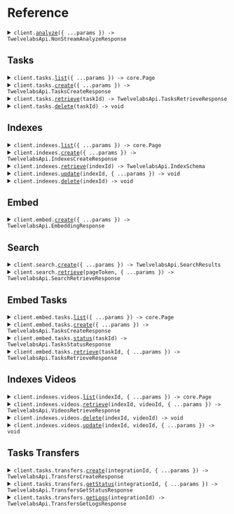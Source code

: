 # Reference

<details><summary><code>client.<a href="/src/Client.ts">analyze</a>({ ...params }) -> TwelvelabsApi.NonStreamAnalyzeResponse</code></summary>
<dl>
<dd>

#### 📝 Description

<dl>
<dd>

<dl>
<dd>

This endpoint analyzes your videos and creates fully customizable text based on your prompts, including but not limited to tables of content, action items, memos, and detailed analyses.

<Note title="Notes">
- This endpoint is rate-limited. For details, see the [Rate limits](/v1.3/docs/get-started/rate-limits) page.
- This endpoint supports streaming responses. For details on integrating this feature into your application, refer to the [Open-ended analysis](/v1.3/docs/guides/analyze-videos/open-ended-analysis#streaming-responses) guide.
</Note>
</dd>
</dl>
</dd>
</dl>

#### 🔌 Usage

<dl>
<dd>

<dl>
<dd>

```typescript
await client.analyze({
    videoId: "6298d673f1090f1100476d4c",
    prompt: "I want to generate a description for my video with the following format - Title of the video, followed by a summary in 2-3 sentences, highlighting the main topic, key events, and concluding remarks.",
    temperature: 0.2,
    responseFormat: {
        type: "json_schema",
        jsonSchema: {
            type: "object",
            properties: {
                title: {
                    type: "string",
                },
                summary: {
                    type: "string",
                },
                keywords: {
                    type: "array",
                    items: {
                        type: "string",
                    },
                },
            },
        },
    },
    maxTokens: 2000,
});
```

</dd>
</dl>
</dd>
</dl>

#### ⚙️ Parameters

<dl>
<dd>

<dl>
<dd>

**request:** `TwelvelabsApi.AnalyzeRequest`

</dd>
</dl>

<dl>
<dd>

**requestOptions:** `TwelvelabsApiClient.RequestOptions`

</dd>
</dl>
</dd>
</dl>

</dd>
</dl>
</details>

##

## Tasks

<details><summary><code>client.tasks.<a href="/src/api/resources/tasks/client/Client.ts">list</a>({ ...params }) -> core.Page<TwelvelabsApi.VideoIndexingTask></code></summary>
<dl>
<dd>

#### 📝 Description

<dl>
<dd>

<dl>
<dd>

This method returns a list of the video indexing tasks in your account. The API returns your video indexing tasks sorted by creation date, with the newest at the top of the list.

</dd>
</dl>
</dd>
</dl>

#### 🔌 Usage

<dl>
<dd>

<dl>
<dd>

```typescript
const response = await client.tasks.list({
    page: 1,
    pageLimit: 10,
    sortBy: "created_at",
    sortOption: "desc",
    indexId: "630aff993fcee0532cb809d0",
    filename: "01.mp4",
    duration: 531.998133,
    width: 640,
    height: 360,
    createdAt: "2024-03-01T00:00:00Z",
    updatedAt: "2024-03-01T00:00:00Z",
});
for await (const item of response) {
    console.log(item);
}

// Or you can manually iterate page-by-page
const page = await client.tasks.list({
    page: 1,
    pageLimit: 10,
    sortBy: "created_at",
    sortOption: "desc",
    indexId: "630aff993fcee0532cb809d0",
    filename: "01.mp4",
    duration: 531.998133,
    width: 640,
    height: 360,
    createdAt: "2024-03-01T00:00:00Z",
    updatedAt: "2024-03-01T00:00:00Z",
});
while (page.hasNextPage()) {
    page = page.getNextPage();
}
```

</dd>
</dl>
</dd>
</dl>

#### ⚙️ Parameters

<dl>
<dd>

<dl>
<dd>

**request:** `TwelvelabsApi.TasksListRequest`

</dd>
</dl>

<dl>
<dd>

**requestOptions:** `Tasks.RequestOptions`

</dd>
</dl>
</dd>
</dl>

</dd>
</dl>
</details>

<details><summary><code>client.tasks.<a href="/src/api/resources/tasks/client/Client.ts">create</a>({ ...params }) -> TwelvelabsApi.TasksCreateResponse</code></summary>
<dl>
<dd>

#### 📝 Description

<dl>
<dd>

<dl>
<dd>

This method creates a video indexing task that uploads and indexes a video.

Upload options:

- **Local file**: Use the `video_file` parameter.
- **Publicly accessible URL**: Use the `video_url` parameter.

<Accordion title="Video requirements">
  The videos you wish to upload must meet the following requirements:
  - **Video resolution**: Must be at least 360x360 and must not exceed 3840x2160.
  - **Aspect ratio**: Must be one of 1:1, 4:3, 4:5, 5:4, 16:9, 9:16, or 17:9.
  - **Video and audio formats**: Your video files must be encoded in the video and audio formats listed on the [FFmpeg Formats Documentation](https://ffmpeg.org/ffmpeg-formats.html) page. For videos in other formats, contact us at support@twelvelabs.io.
  - **Duration**: For Marengo, it must be between 4 seconds and 2 hours (7,200s). For Pegasus, it must be between 4 seconds and 60 minutes (3600s). In a future release, the maximum duration for Pegasus will be 2 hours (7,200 seconds).
  - **File size**: Must not exceed 2 GB.
    If you require different options, contact us at support@twelvelabs.io.

If both Marengo and Pegasus are enabled for your index, the most restrictive prerequisites will apply.
</Accordion>

<Note title="Notes">
- The platform supports video URLs that can play without additional user interaction or custom video players. Ensure your URL points to the raw video file, not a web page containing the video. Links to third-party hosting sites, cloud storage services, or videos requiring extra steps to play are not supported.
- This endpoint is rate-limited. For details, see the [Rate limits](/v1.3/docs/get-started/rate-limits) page.
</Note>
</dd>
</dl>
</dd>
</dl>

#### 🔌 Usage

<dl>
<dd>

<dl>
<dd>

```typescript
await client.tasks.create({
    indexId: "index_id",
});
```

</dd>
</dl>
</dd>
</dl>

#### ⚙️ Parameters

<dl>
<dd>

<dl>
<dd>

**request:** `TwelvelabsApi.TasksCreateRequest`

</dd>
</dl>

<dl>
<dd>

**requestOptions:** `Tasks.RequestOptions`

</dd>
</dl>
</dd>
</dl>

</dd>
</dl>
</details>

<details><summary><code>client.tasks.<a href="/src/api/resources/tasks/client/Client.ts">retrieve</a>(taskId) -> TwelvelabsApi.TasksRetrieveResponse</code></summary>
<dl>
<dd>

#### 📝 Description

<dl>
<dd>

<dl>
<dd>

This method retrieves a video indexing task.

</dd>
</dl>
</dd>
</dl>

#### 🔌 Usage

<dl>
<dd>

<dl>
<dd>

```typescript
await client.tasks.retrieve("6298d673f1090f1100476d4c");
```

</dd>
</dl>
</dd>
</dl>

#### ⚙️ Parameters

<dl>
<dd>

<dl>
<dd>

**taskId:** `string` — The unique identifier of the video indexing task to retrieve.

</dd>
</dl>

<dl>
<dd>

**requestOptions:** `Tasks.RequestOptions`

</dd>
</dl>
</dd>
</dl>

</dd>
</dl>
</details>

<details><summary><code>client.tasks.<a href="/src/api/resources/tasks/client/Client.ts">delete</a>(taskId) -> void</code></summary>
<dl>
<dd>

#### 📝 Description

<dl>
<dd>

<dl>
<dd>

This action cannot be undone.
Note the following about deleting a video indexing task:

- You can only delete video indexing tasks for which the status is `ready` or `failed`.
- If the status of your video indexing task is `ready`, you must first delete the video vector associated with your video indexing task by calling the [`DELETE`](/v1.3/api-reference/videos/delete) method of the `/indexes/videos` endpoint.
  </dd>
  </dl>
  </dd>
  </dl>

#### 🔌 Usage

<dl>
<dd>

<dl>
<dd>

```typescript
await client.tasks.delete("6298d673f1090f1100476d4c");
```

</dd>
</dl>
</dd>
</dl>

#### ⚙️ Parameters

<dl>
<dd>

<dl>
<dd>

**taskId:** `string` — The unique identifier of the video indexing task you want to delete.

</dd>
</dl>

<dl>
<dd>

**requestOptions:** `Tasks.RequestOptions`

</dd>
</dl>
</dd>
</dl>

</dd>
</dl>
</details>

## Indexes

<details><summary><code>client.indexes.<a href="/src/api/resources/indexes/client/Client.ts">list</a>({ ...params }) -> core.Page<TwelvelabsApi.IndexSchema></code></summary>
<dl>
<dd>

#### 📝 Description

<dl>
<dd>

<dl>
<dd>

This method returns a list of the indexes in your account. The API returns indexes sorted by creation date, with the oldest indexes at the top of the list.

</dd>
</dl>
</dd>
</dl>

#### 🔌 Usage

<dl>
<dd>

<dl>
<dd>

```typescript
const response = await client.indexes.list({
    page: 1,
    pageLimit: 10,
    sortBy: "created_at",
    sortOption: "desc",
    indexName: "myIndex",
    modelOptions: "visual,audio",
    modelFamily: "marengo",
    createdAt: "2024-08-16T16:53:59Z",
    updatedAt: "2024-08-16T16:55:59Z",
});
for await (const item of response) {
    console.log(item);
}

// Or you can manually iterate page-by-page
const page = await client.indexes.list({
    page: 1,
    pageLimit: 10,
    sortBy: "created_at",
    sortOption: "desc",
    indexName: "myIndex",
    modelOptions: "visual,audio",
    modelFamily: "marengo",
    createdAt: "2024-08-16T16:53:59Z",
    updatedAt: "2024-08-16T16:55:59Z",
});
while (page.hasNextPage()) {
    page = page.getNextPage();
}
```

</dd>
</dl>
</dd>
</dl>

#### ⚙️ Parameters

<dl>
<dd>

<dl>
<dd>

**request:** `TwelvelabsApi.IndexesListRequest`

</dd>
</dl>

<dl>
<dd>

**requestOptions:** `Indexes.RequestOptions`

</dd>
</dl>
</dd>
</dl>

</dd>
</dl>
</details>

<details><summary><code>client.indexes.<a href="/src/api/resources/indexes/client/Client.ts">create</a>({ ...params }) -> TwelvelabsApi.IndexesCreateResponse</code></summary>
<dl>
<dd>

#### 📝 Description

<dl>
<dd>

<dl>
<dd>

This method creates an index.

</dd>
</dl>
</dd>
</dl>

#### 🔌 Usage

<dl>
<dd>

<dl>
<dd>

```typescript
await client.indexes.create({
    indexName: "myIndex",
    models: [
        {
            modelName: "marengo2.7",
            modelOptions: ["visual", "audio"],
        },
        {
            modelName: "pegasus1.2",
            modelOptions: ["visual", "audio"],
        },
    ],
    addons: ["thumbnail"],
});
```

</dd>
</dl>
</dd>
</dl>

#### ⚙️ Parameters

<dl>
<dd>

<dl>
<dd>

**request:** `TwelvelabsApi.IndexesCreateRequest`

</dd>
</dl>

<dl>
<dd>

**requestOptions:** `Indexes.RequestOptions`

</dd>
</dl>
</dd>
</dl>

</dd>
</dl>
</details>

<details><summary><code>client.indexes.<a href="/src/api/resources/indexes/client/Client.ts">retrieve</a>(indexId) -> TwelvelabsApi.IndexSchema</code></summary>
<dl>
<dd>

#### 📝 Description

<dl>
<dd>

<dl>
<dd>

This method retrieves details about the specified index.

</dd>
</dl>
</dd>
</dl>

#### 🔌 Usage

<dl>
<dd>

<dl>
<dd>

```typescript
await client.indexes.retrieve("6298d673f1090f1100476d4c");
```

</dd>
</dl>
</dd>
</dl>

#### ⚙️ Parameters

<dl>
<dd>

<dl>
<dd>

**indexId:** `string` — Unique identifier of the index to retrieve.

</dd>
</dl>

<dl>
<dd>

**requestOptions:** `Indexes.RequestOptions`

</dd>
</dl>
</dd>
</dl>

</dd>
</dl>
</details>

<details><summary><code>client.indexes.<a href="/src/api/resources/indexes/client/Client.ts">update</a>(indexId, { ...params }) -> void</code></summary>
<dl>
<dd>

#### 📝 Description

<dl>
<dd>

<dl>
<dd>

This method updates the name of the specified index.

</dd>
</dl>
</dd>
</dl>

#### 🔌 Usage

<dl>
<dd>

<dl>
<dd>

```typescript
await client.indexes.update("6298d673f1090f1100476d4c", {
    indexName: "myIndex",
});
```

</dd>
</dl>
</dd>
</dl>

#### ⚙️ Parameters

<dl>
<dd>

<dl>
<dd>

**indexId:** `string` — Unique identifier of the index to update.

</dd>
</dl>

<dl>
<dd>

**request:** `TwelvelabsApi.IndexesUpdateRequest`

</dd>
</dl>

<dl>
<dd>

**requestOptions:** `Indexes.RequestOptions`

</dd>
</dl>
</dd>
</dl>

</dd>
</dl>
</details>

<details><summary><code>client.indexes.<a href="/src/api/resources/indexes/client/Client.ts">delete</a>(indexId) -> void</code></summary>
<dl>
<dd>

#### 📝 Description

<dl>
<dd>

<dl>
<dd>

This method deletes the specified index and all the videos within it. This action cannot be undone.

</dd>
</dl>
</dd>
</dl>

#### 🔌 Usage

<dl>
<dd>

<dl>
<dd>

```typescript
await client.indexes.delete("6298d673f1090f1100476d4c");
```

</dd>
</dl>
</dd>
</dl>

#### ⚙️ Parameters

<dl>
<dd>

<dl>
<dd>

**indexId:** `string` — Unique identifier of the index to delete.

</dd>
</dl>

<dl>
<dd>

**requestOptions:** `Indexes.RequestOptions`

</dd>
</dl>
</dd>
</dl>

</dd>
</dl>
</details>

## Embed

<details><summary><code>client.embed.<a href="/src/api/resources/embed/client/Client.ts">create</a>({ ...params }) -> TwelvelabsApi.EmbeddingResponse</code></summary>
<dl>
<dd>

#### 📝 Description

<dl>
<dd>

<dl>
<dd>

This method creates embeddings for text, image, and audio content.

Before you create an embedding, ensure that your image or audio files meet the following prerequisites:

- [Image embeddings](/v1.3/docs/guides/create-embeddings/image#prerequisites)
- [Audio embeddings](/v1.3/docs/guides/create-embeddings/audio#prerequisites)

Parameters for embeddings:

- **Common parameters**:
    - `model_name`: The video understanding model you want to use. Example: "Marengo-retrieval-2.7".
- **Text embeddings**:
    - `text`: Text for which to create an embedding.
- **Image embeddings**:
  Provide one of the following:
    - `image_url`: Publicly accessible URL of your image file.
    - `image_file`: Local image file.
- **Audio embeddings**:
  Provide one of the following:
    - `audio_url`: Publicly accessible URL of your audio file.
    - `audio_file`: Local audio file.

<Note title="Notes">
- The Marengo video understanding model generates embeddings for all modalities in the same latent space. This shared space enables any-to-any searches across different types of content.
- You can create multiple types of embeddings in a single API call.
- Audio embeddings combine generic sound and human speech in a single embedding. For videos with transcriptions, you can retrieve transcriptions and then [create text embeddings](/v1.3/api-reference/text-image-audio-embeddings/create-text-image-audio-embeddings) from these transcriptions.
</Note>
</dd>
</dl>
</dd>
</dl>

#### 🔌 Usage

<dl>
<dd>

<dl>
<dd>

```typescript
await client.embed.create({
    modelName: "model_name",
});
```

</dd>
</dl>
</dd>
</dl>

#### ⚙️ Parameters

<dl>
<dd>

<dl>
<dd>

**request:** `TwelvelabsApi.EmbedCreateRequest`

</dd>
</dl>

<dl>
<dd>

**requestOptions:** `Embed.RequestOptions`

</dd>
</dl>
</dd>
</dl>

</dd>
</dl>
</details>

## Search

<details><summary><code>client.search.<a href="/src/api/resources/search/client/Client.ts">create</a>({ ...params }) -> TwelvelabsApi.SearchResults</code></summary>
<dl>
<dd>

#### 📝 Description

<dl>
<dd>

<dl>
<dd>

Use this endpoint to search for relevant matches in an index using text or various media queries.

**Text queries**:

- Use the `query_text` parameter to specify your query.

**Media queries**:

- Set the `query_media_type` parameter to the corresponding media type (example: `image`).
- Specify either one of the following parameters:
    - `query_media_url`: Publicly accessible URL of your media file.
    - `query_media_file`: Local media file.
      If both `query_media_url` and `query_media_file` are specified in the same request, `query_media_url` takes precedence.
      <Accordion title="Image requirements">
      Your images must meet the following requirements:
    - **Format**: JPEG and PNG.
    - **Dimension**: Must be at least 64 x 64 pixels.
    - **Size**: Must not exceed 5MB.
      </Accordion>

<Note title="Note">
This endpoint is rate-limited. For details, see the [Rate limits](/v1.3/docs/get-started/rate-limits) page.
</Note>
</dd>
</dl>
</dd>
</dl>

#### 🔌 Usage

<dl>
<dd>

<dl>
<dd>

```typescript
await client.search.create({
    indexId: "index_id",
    searchOptions: ["visual"],
});
```

</dd>
</dl>
</dd>
</dl>

#### ⚙️ Parameters

<dl>
<dd>

<dl>
<dd>

**request:** `TwelvelabsApi.SearchCreateRequest`

</dd>
</dl>

<dl>
<dd>

**requestOptions:** `Search.RequestOptions`

</dd>
</dl>
</dd>
</dl>

</dd>
</dl>
</details>

<details><summary><code>client.search.<a href="/src/api/resources/search/client/Client.ts">retrieve</a>(pageToken, { ...params }) -> TwelvelabsApi.SearchRetrieveResponse</code></summary>
<dl>
<dd>

#### 📝 Description

<dl>
<dd>

<dl>
<dd>

Use this endpoint to retrieve a specific page of search results.

<Note title="Note">
When you use pagination, you will not be charged for retrieving subsequent pages of results.
</Note>
</dd>
</dl>
</dd>
</dl>

#### 🔌 Usage

<dl>
<dd>

<dl>
<dd>

```typescript
await client.search.retrieve("1234567890", {
    includeUserMetadata: true,
});
```

</dd>
</dl>
</dd>
</dl>

#### ⚙️ Parameters

<dl>
<dd>

<dl>
<dd>

**pageToken:** `string` — A token that identifies the page to retrieve.

</dd>
</dl>

<dl>
<dd>

**request:** `TwelvelabsApi.SearchRetrieveRequest`

</dd>
</dl>

<dl>
<dd>

**requestOptions:** `Search.RequestOptions`

</dd>
</dl>
</dd>
</dl>

</dd>
</dl>
</details>

## Embed Tasks

<details><summary><code>client.embed.tasks.<a href="/src/api/resources/embed/resources/tasks/client/Client.ts">list</a>({ ...params }) -> core.Page<TwelvelabsApi.VideoEmbeddingTask></code></summary>
<dl>
<dd>

#### 📝 Description

<dl>
<dd>

<dl>
<dd>

This method returns a list of the video embedding tasks in your account. The platform returns your video embedding tasks sorted by creation date, with the newest at the top of the list.

<Note title="Notes">
- Video embeddings are stored for seven days
- When you invoke this method without specifying the `started_at` and `ended_at` parameters, the platform returns all the video embedding tasks created within the last seven days.
</Note>
</dd>
</dl>
</dd>
</dl>

#### 🔌 Usage

<dl>
<dd>

<dl>
<dd>

```typescript
const response = await client.embed.tasks.list({
    startedAt: "2024-03-01T00:00:00Z",
    endedAt: "2024-03-01T00:00:00Z",
    status: "processing",
    page: 1,
    pageLimit: 10,
});
for await (const item of response) {
    console.log(item);
}

// Or you can manually iterate page-by-page
const page = await client.embed.tasks.list({
    startedAt: "2024-03-01T00:00:00Z",
    endedAt: "2024-03-01T00:00:00Z",
    status: "processing",
    page: 1,
    pageLimit: 10,
});
while (page.hasNextPage()) {
    page = page.getNextPage();
}
```

</dd>
</dl>
</dd>
</dl>

#### ⚙️ Parameters

<dl>
<dd>

<dl>
<dd>

**request:** `TwelvelabsApi.embed.TasksListRequest`

</dd>
</dl>

<dl>
<dd>

**requestOptions:** `Tasks.RequestOptions`

</dd>
</dl>
</dd>
</dl>

</dd>
</dl>
</details>

<details><summary><code>client.embed.tasks.<a href="/src/api/resources/embed/resources/tasks/client/Client.ts">create</a>({ ...params }) -> TwelvelabsApi.TasksCreateResponse</code></summary>
<dl>
<dd>

#### 📝 Description

<dl>
<dd>

<dl>
<dd>

This method creates a new video embedding task that uploads a video to the platform and creates one or multiple video embeddings.

Upload options:

- **Local file**: Use the `video_file` parameter
- **Publicly accessible URL**: Use the `video_url` parameter.

Specify at least one option. If both are provided, `video_url` takes precedence.

<Accordion title="Video requirements">
  The videos you wish to upload must meet the following requirements:
  - **Video resolution**: Must be at least 360x360 and must not exceed 3840x2160.
  - **Aspect ratio**: Must be one of 1:1, 4:3, 4:5, 5:4, 16:9, 9:16, or 17:9.
  - **Video and audio formats**: Your video files must be encoded in the video and audio formats listed on the [FFmpeg Formats Documentation](https://ffmpeg.org/ffmpeg-formats.html) page. For videos in other formats, contact us at support@twelvelabs.io.
  - **Duration**: Must be between 4 seconds and 2 hours (7,200s).
  - **File size**: Must not exceed 2 GB.
    If you require different options, contact us at support@twelvelabs.io.
</Accordion>

<Note title="Notes">
- The Marengo video understanding model generates embeddings for all modalities in the same latent space. This shared space enables any-to-any searches across different types of content.
- Video embeddings are stored for seven days.
- The platform supports uploading video files that can play without additional user interaction or custom video players. Ensure your URL points to the raw video file, not a web page containing the video. Links to third-party hosting sites, cloud storage services, or videos requiring extra steps to play are not supported.
</Note>
</dd>
</dl>
</dd>
</dl>

#### 🔌 Usage

<dl>
<dd>

<dl>
<dd>

```typescript
await client.embed.tasks.create({
    modelName: "model_name",
});
```

</dd>
</dl>
</dd>
</dl>

#### ⚙️ Parameters

<dl>
<dd>

<dl>
<dd>

**request:** `TwelvelabsApi.embed.TasksCreateRequest`

</dd>
</dl>

<dl>
<dd>

**requestOptions:** `Tasks.RequestOptions`

</dd>
</dl>
</dd>
</dl>

</dd>
</dl>
</details>

<details><summary><code>client.embed.tasks.<a href="/src/api/resources/embed/resources/tasks/client/Client.ts">status</a>(taskId) -> TwelvelabsApi.TasksStatusResponse</code></summary>
<dl>
<dd>

#### 📝 Description

<dl>
<dd>

<dl>
<dd>

This method retrieves the status of a video embedding task. Check the task status of a video embedding task to determine when you can retrieve the embedding.

A task can have one of the following statuses:

- `processing`: The platform is creating the embeddings.
- `ready`: Processing is complete. Retrieve the embeddings by invoking the [`GET`](/v1.3/api-reference/video-embeddings/retrieve-video-embeddings) method of the `/embed/tasks/{task_id} endpoint`.
- `failed`: The task could not be completed, and the embeddings haven't been created.
  </dd>
  </dl>
  </dd>
  </dl>

#### 🔌 Usage

<dl>
<dd>

<dl>
<dd>

```typescript
await client.embed.tasks.status("663da73b31cdd0c1f638a8e6");
```

</dd>
</dl>
</dd>
</dl>

#### ⚙️ Parameters

<dl>
<dd>

<dl>
<dd>

**taskId:** `string` — The unique identifier of your video embedding task.

</dd>
</dl>

<dl>
<dd>

**requestOptions:** `Tasks.RequestOptions`

</dd>
</dl>
</dd>
</dl>

</dd>
</dl>
</details>

<details><summary><code>client.embed.tasks.<a href="/src/api/resources/embed/resources/tasks/client/Client.ts">retrieve</a>(taskId, { ...params }) -> TwelvelabsApi.TasksRetrieveResponse</code></summary>
<dl>
<dd>

#### 📝 Description

<dl>
<dd>

<dl>
<dd>

This method retrieves embeddings for a specific video embedding task. Ensure the task status is `ready` before invoking this method. Refer to the [Retrieve the status of a video embedding tasks](/v1.3/api-reference/video-embeddings/retrieve-video-embedding-task-status) page for instructions on checking the task status.

</dd>
</dl>
</dd>
</dl>

#### 🔌 Usage

<dl>
<dd>

<dl>
<dd>

```typescript
await client.embed.tasks.retrieve("663da73b31cdd0c1f638a8e6");
```

</dd>
</dl>
</dd>
</dl>

#### ⚙️ Parameters

<dl>
<dd>

<dl>
<dd>

**taskId:** `string` — The unique identifier of your video embedding task.

</dd>
</dl>

<dl>
<dd>

**request:** `TwelvelabsApi.embed.TasksRetrieveRequest`

</dd>
</dl>

<dl>
<dd>

**requestOptions:** `Tasks.RequestOptions`

</dd>
</dl>
</dd>
</dl>

</dd>
</dl>
</details>

## Indexes Videos

<details><summary><code>client.indexes.videos.<a href="/src/api/resources/indexes/resources/videos/client/Client.ts">list</a>(indexId, { ...params }) -> core.Page<TwelvelabsApi.VideoVector></code></summary>
<dl>
<dd>

#### 📝 Description

<dl>
<dd>

<dl>
<dd>

This method returns a list of the videos in the specified index. By default, the API returns your videos sorted by creation date, with the newest at the top of the list.

</dd>
</dl>
</dd>
</dl>

#### 🔌 Usage

<dl>
<dd>

<dl>
<dd>

```typescript
const response = await client.indexes.videos.list("6298d673f1090f1100476d4c", {
    page: 1,
    pageLimit: 10,
    sortBy: "created_at",
    sortOption: "desc",
    filename: "01.mp4",
    createdAt: "2024-08-16T16:53:59Z",
    updatedAt: "2024-08-16T16:53:59Z",
});
for await (const item of response) {
    console.log(item);
}

// Or you can manually iterate page-by-page
const page = await client.indexes.videos.list("6298d673f1090f1100476d4c", {
    page: 1,
    pageLimit: 10,
    sortBy: "created_at",
    sortOption: "desc",
    filename: "01.mp4",
    createdAt: "2024-08-16T16:53:59Z",
    updatedAt: "2024-08-16T16:53:59Z",
});
while (page.hasNextPage()) {
    page = page.getNextPage();
}
```

</dd>
</dl>
</dd>
</dl>

#### ⚙️ Parameters

<dl>
<dd>

<dl>
<dd>

**indexId:** `string` — The unique identifier of the index for which the API will retrieve the videos.

</dd>
</dl>

<dl>
<dd>

**request:** `TwelvelabsApi.indexes.VideosListRequest`

</dd>
</dl>

<dl>
<dd>

**requestOptions:** `Videos.RequestOptions`

</dd>
</dl>
</dd>
</dl>

</dd>
</dl>
</details>

<details><summary><code>client.indexes.videos.<a href="/src/api/resources/indexes/resources/videos/client/Client.ts">retrieve</a>(indexId, videoId, { ...params }) -> TwelvelabsApi.VideosRetrieveResponse</code></summary>
<dl>
<dd>

#### 📝 Description

<dl>
<dd>

<dl>
<dd>

This method retrieves information about the specified video.

</dd>
</dl>
</dd>
</dl>

#### 🔌 Usage

<dl>
<dd>

<dl>
<dd>

```typescript
await client.indexes.videos.retrieve("6298d673f1090f1100476d4c", "6298d673f1090f1100476d4c");
```

</dd>
</dl>
</dd>
</dl>

#### ⚙️ Parameters

<dl>
<dd>

<dl>
<dd>

**indexId:** `string` — The unique identifier of the index to which the video has been uploaded.

</dd>
</dl>

<dl>
<dd>

**videoId:** `string` — The unique identifier of the video to retrieve.

</dd>
</dl>

<dl>
<dd>

**request:** `TwelvelabsApi.indexes.VideosRetrieveRequest`

</dd>
</dl>

<dl>
<dd>

**requestOptions:** `Videos.RequestOptions`

</dd>
</dl>
</dd>
</dl>

</dd>
</dl>
</details>

<details><summary><code>client.indexes.videos.<a href="/src/api/resources/indexes/resources/videos/client/Client.ts">delete</a>(indexId, videoId) -> void</code></summary>
<dl>
<dd>

#### 📝 Description

<dl>
<dd>

<dl>
<dd>

This method deletes all the information about the specified video. This action cannot be undone.

</dd>
</dl>
</dd>
</dl>

#### 🔌 Usage

<dl>
<dd>

<dl>
<dd>

```typescript
await client.indexes.videos.delete("6298d673f1090f1100476d4c", "6298d673f1090f1100476d4c");
```

</dd>
</dl>
</dd>
</dl>

#### ⚙️ Parameters

<dl>
<dd>

<dl>
<dd>

**indexId:** `string` — The unique identifier of the index to which the video has been uploaded.

</dd>
</dl>

<dl>
<dd>

**videoId:** `string` — The unique identifier of the video to delete.

</dd>
</dl>

<dl>
<dd>

**requestOptions:** `Videos.RequestOptions`

</dd>
</dl>
</dd>
</dl>

</dd>
</dl>
</details>

<details><summary><code>client.indexes.videos.<a href="/src/api/resources/indexes/resources/videos/client/Client.ts">update</a>(indexId, videoId, { ...params }) -> void</code></summary>
<dl>
<dd>

#### 📝 Description

<dl>
<dd>

<dl>
<dd>

Use this method to update one or more fields of the metadata of a video. Also, you can delete a field by setting it to `null`.

</dd>
</dl>
</dd>
</dl>

#### 🔌 Usage

<dl>
<dd>

<dl>
<dd>

```typescript
await client.indexes.videos.update("6298d673f1090f1100476d4c", "6298d673f1090f1100476d4c", {
    userMetadata: {
        category: "recentlyAdded",
        batchNumber: 5,
        rating: 9.3,
        needsReview: true,
    },
});
```

</dd>
</dl>
</dd>
</dl>

#### ⚙️ Parameters

<dl>
<dd>

<dl>
<dd>

**indexId:** `string` — The unique identifier of the index to which the video has been uploaded.

</dd>
</dl>

<dl>
<dd>

**videoId:** `string` — The unique identifier of the video to update.

</dd>
</dl>

<dl>
<dd>

**request:** `TwelvelabsApi.indexes.VideosUpdateRequest`

</dd>
</dl>

<dl>
<dd>

**requestOptions:** `Videos.RequestOptions`

</dd>
</dl>
</dd>
</dl>

</dd>
</dl>
</details>

## Tasks Transfers

<details><summary><code>client.tasks.transfers.<a href="/src/api/resources/tasks/resources/transfers/client/Client.ts">create</a>(integrationId, { ...params }) -> TwelvelabsApi.TransfersCreateResponse</code></summary>
<dl>
<dd>

#### 📝 Description

<dl>
<dd>

<dl>
<dd>

An import represents the process of uploading and indexing all videos from the specified integration.

This method initiates an asynchronous import and returns two lists:

- Videos that will be imported.
- Videos that will not be imported, typically because they do not meet the prerequisites of all enabled video understanding models for your index. Note that the most restrictive prerequisites among the enabled models will apply.

The actual uploading and indexing of videos occur asynchronously after you invoke this method. To monitor the status of each upload after invoking this method, use the [Retrieve import status](/v1.3/api-reference/tasks/cloud-to-cloud-integrations/get-status) method.

<Accordion title="Video requirements">
  The videos you wish to upload must meet the following requirements:
  - **Video resolution**: Must be at least 360x360 and must not exceed 3840x2160.
  - **Aspect ratio**: Must be one of 1:1, 4:3, 4:5, 5:4, 16:9, 9:16, or 17:9.
  - **Video and audio formats**: Your video files must be encoded in the video and audio formats listed on the [FFmpeg Formats Documentation](https://ffmpeg.org/ffmpeg-formats.html) page. For videos in other formats, contact us at support@twelvelabs.io.
  - **Duration**: For Marengo, it must be between 4 seconds and 2 hours (7,200s). For Pegasus, it must be between 4 seconds and 60 minutes (3600s). In a future release, the maximum duration for Pegasus will be 2 hours (7,200 seconds).
  - **File size**: Must not exceed 2 GB.
    If you require different options, contact us at support@twelvelabs.io.

If both Marengo and Pegasus are enabled for your index, the most restrictive prerequisites will apply.
</Accordion>

<Note title="Notes">
- Before importing videos, you must set up an integration. For details, see the [Set up an integration](/v1.3/docs/advanced/cloud-to-cloud-integrations#set-up-an-integration) section.
- By default, the platform checks for duplicate files using hashes within the target index and will not upload the same video to the same index twice. However, the same video can exist in multiple indexes. To bypass duplicate checking entirely and import duplicate videos into the same index, set the value of the `incremental_import` parameter to `false`.
- Only one import job can run at a time. To start a new import, wait for the current job to complete. Use the [`GET`](/v1.3/api-reference/tasks/cloud-to-cloud-integrations/get-status) method of the `/tasks/transfers/import/{integration-id}/logs` endpoint to retrieve a list of your import jobs, including their creation time, completion time, and processing status for each video file.
</Note>
</dd>
</dl>
</dd>
</dl>

#### 🔌 Usage

<dl>
<dd>

<dl>
<dd>

```typescript
await client.tasks.transfers.create("6298d673f1090f1100476d4c", {
    indexId: "6298d673f1090f1100476d4c",
    incrementalImport: true,
    retryFailed: false,
    userMetadata: {
        category: "recentlyAdded",
        batchNumber: 5,
    },
});
```

</dd>
</dl>
</dd>
</dl>

#### ⚙️ Parameters

<dl>
<dd>

<dl>
<dd>

**integrationId:** `string` — The unique identifier of the integration for which you want to import videos. You can retrieve it from the [Integrations](https://playground.twelvelabs.io/dashboard/integrations) page.

</dd>
</dl>

<dl>
<dd>

**request:** `TwelvelabsApi.tasks.TransfersCreateRequest`

</dd>
</dl>

<dl>
<dd>

**requestOptions:** `Transfers.RequestOptions`

</dd>
</dl>
</dd>
</dl>

</dd>
</dl>
</details>

<details><summary><code>client.tasks.transfers.<a href="/src/api/resources/tasks/resources/transfers/client/Client.ts">getStatus</a>(integrationId, { ...params }) -> TwelvelabsApi.TransfersGetStatusResponse</code></summary>
<dl>
<dd>

#### 📝 Description

<dl>
<dd>

<dl>
<dd>

This method retrieves the current status for each video from a specified integration and index. It returns an object containing lists of videos grouped by status. See the [Task object](/v1.3/api-reference/tasks/the-task-object) page for details on each status.

</dd>
</dl>
</dd>
</dl>

#### 🔌 Usage

<dl>
<dd>

<dl>
<dd>

```typescript
await client.tasks.transfers.getStatus("6298d673f1090f1100476d4c", {
    indexId: "6298d673f1090f1100476d4c",
});
```

</dd>
</dl>
</dd>
</dl>

#### ⚙️ Parameters

<dl>
<dd>

<dl>
<dd>

**integrationId:** `string` — The unique identifier of the integration for which you want to retrieve the status of your imported videos. You can retrieve it from the [Integrations](https://playground.twelvelabs.io/dashboard/integrations) page.

</dd>
</dl>

<dl>
<dd>

**request:** `TwelvelabsApi.tasks.TransfersGetStatusRequest`

</dd>
</dl>

<dl>
<dd>

**requestOptions:** `Transfers.RequestOptions`

</dd>
</dl>
</dd>
</dl>

</dd>
</dl>
</details>

<details><summary><code>client.tasks.transfers.<a href="/src/api/resources/tasks/resources/transfers/client/Client.ts">getLogs</a>(integrationId) -> TwelvelabsApi.TransfersGetLogsResponse</code></summary>
<dl>
<dd>

#### 📝 Description

<dl>
<dd>

<dl>
<dd>

This endpoint returns a chronological list of import operations for the specified integration. The list is sorted by creation date, with the oldest imports first. Each item in the list contains:

- The number of videos in each status
- Detailed error information for failed uploads, including filenames and error messages.

Use this endpoint to track import progress and troubleshoot potential issues across multiple operations.

</dd>
</dl>
</dd>
</dl>

#### 🔌 Usage

<dl>
<dd>

<dl>
<dd>

```typescript
await client.tasks.transfers.getLogs("6298d673f1090f1100476d4c");
```

</dd>
</dl>
</dd>
</dl>

#### ⚙️ Parameters

<dl>
<dd>

<dl>
<dd>

**integrationId:** `string` — The unique identifier of the integration for which you want to retrieve the import logs. You can retrieve it from the [Integrations](https://playground.twelvelabs.io/dashboard/integrations) page.

</dd>
</dl>

<dl>
<dd>

**requestOptions:** `Transfers.RequestOptions`

</dd>
</dl>
</dd>
</dl>

</dd>
</dl>
</details>
